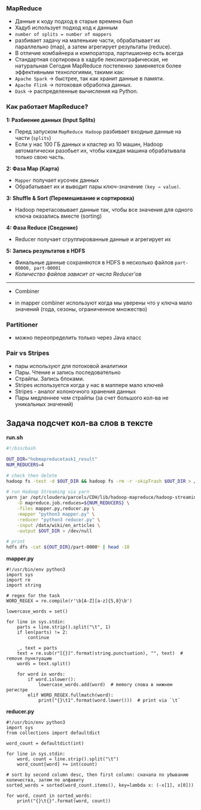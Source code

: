 ### MapReduce
- Данные к коду подход в старые времена был
- Хадуб использует подход код к данным
- `number of splits = number of mappers`
- разбивает задачу на маленькие части, обрабатывает их параллельно (map), а затем агрегирует результаты (reduce).
- В отличие комбайнера и компоратора, партишионер есть всегда
- Стандартная сортировка в хадубе лексикографическая, не натуральная
Сегодня MapReduce постепенно заменяется более эффективными технологиями, такими как: 
- `Apache Spark` → быстрее, так как хранит данные в памяти.
- `Apache Flink` → потоковая обработка данных.
- `Dask` → распределенные вычисления на Python.

### Как работает MapReduce?
**1: Разбиение данных (Input Splits)**
- Перед запуском `MapReduce Hadoop` разбивает входные данные на части (`splits`)
- Если у нас 100 ГБ данных и кластер из 10 машин, Hadoop автоматически разобьет их, чтобы каждая машина обрабатывала только свою часть.

**2: Фаза Map (Карта)**
- `Mapper` получает кусочек данных
- Обрабатывает их и выводит пары ключ-значение `(key → value)`.

**3: Shuffle & Sort (Перемешивание и сортировка)**
- Hadoop перетасовывает данные так, чтобы все значения для одного ключа оказались вместе (sorting)

**4: Фаза Reduce (Сведение)**
- Reducer получает сгруппированные данные и агрегирует их

**5: Запись результатов в HDFS**
- Финальные данные сохраняются в HDFS в несколько файлов `part-00000, part-00001`
- _Количество файлов зависит от числа Reducer'ов_

---- 


- Combiner

- in mapper combiner используют когда мы уверены что у ключа мало значений (года, сезоны, ограниченное множество)

### Partitioner
- можно переопределить только через Java класс

### Pair vs Stripes

- пары используют для потоковой аналитики
- Пары. Чтение и запись последовательно
- Страйпы. Запись блоками.
- Stripes используется когда у нас в маппере мало ключей
- Stripes - аналог колоночного хранения данных
- Пары медленнее чем страйпы (за счет большого кол-ва не уникальных значений)

## Задача подсчет кол-ва слов в тексте

**run.sh**
```bash
#!/bin/bash

OUT_DIR="hobmapreducetask1_result"
NUM_REDUCERS=4

# check then delete
hadoop fs -test -d $OUT_DIR && hadoop fs -rm -r -skipTrash $OUT_DIR > /dev/null

# run Hadoop Streaming via yarn
yarn jar /opt/cloudera/parcels/CDH/lib/hadoop-mapreduce/hadoop-streaming.jar \
    -D mapreduce.job.reduces=${NUM_REDUCERS} \
    -files mapper.py,reducer.py \
    -mapper "python3 mapper.py" \
    -reducer "python3 reducer.py" \
    -input /data/wiki/en_articles \
    -output $OUT_DIR > /dev/null

# print
hdfs dfs -cat ${OUT_DIR}/part-0000* | head -10
```


**mapper.py**
```python3
#!/usr/bin/env python3
import sys
import re
import string

# regex for the task
WORD_REGEX = re.compile(r'\b[A-Z][a-z]{5,8}\b')

lowercase_words = set()

for line in sys.stdin:
    parts = line.strip().split("\t", 1)
    if len(parts) != 2:
        continue

    _, text = parts
    text = re.sub(r"[{}]".format(string.punctuation), "", text)  # remove пунктуацию
    words = text.split()

    for word in words:
        if word.islower():
            lowercase_words.add(word)  # memory слова в нижнем регистре
        elif WORD_REGEX.fullmatch(word):
            print("{}\t1".format(word.lower()))  # print via `\t`

```

**reducer.py**
```python3
#!/usr/bin/env python3
import sys
from collections import defaultdict

word_count = defaultdict(int)

for line in sys.stdin:
    word, count = line.strip().split("\t")
    word_count[word] += int(count)

# sort by second column desc, then first column: сначала по убыванию количества, затем по алфавиту
sorted_words = sorted(word_count.items(), key=lambda x: (-x[1], x[0]))

for word, count in sorted_words:
    print("{}\t{}".format(word, count))
```
